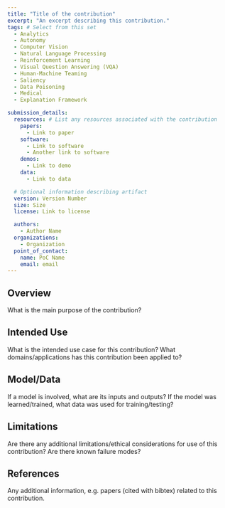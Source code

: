 ```yaml
---
title: "Title of the contribution"
excerpt: "An excerpt describing this contribution."
tags: # Select from this set
  - Analytics
  - Autonomy
  - Computer Vision
  - Natural Language Processing
  - Reinforcement Learning
  - Visual Question Answering (VQA)
  - Human-Machine Teaming
  - Saliency
  - Data Poisoning
  - Medical
  - Explanation Framework

submission_details:
  resources: # List any resources associated with the contribution
    papers:
      - Link to paper
    software:
      - Link to software
      - Another link to software
    demos:
      - Link to demo
    data:
      - Link to data

  # Optional information describing artifact
  version: Version Number
  size: Size
  license: Link to license

  authors:
    - Author Name
  organizations:
    - Organization
  point_of_contact:
    name: PoC Name
    email: email
---
```


## Overview
What is the main purpose of the contribution?

## Intended Use
What is the intended use case for this contribution? What domains/applications has this contribution been applied to?

## Model/Data
If a model is involved, what are its inputs and outputs? If the model was learned/trained, what data was used for training/testing?

## Limitations
Are there any additional limitations/ethical considerations for use of this contribution? Are there known failure modes?

## References
Any additional information, e.g. papers (cited with bibtex) related to this contribution.